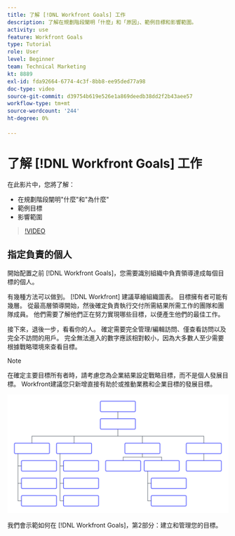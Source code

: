 ```yaml
---
title: 了解 [!DNL Workfront Goals] 工作
description: 了解在規劃階段闡明「什麼」和「原因」、範例目標和影響範圍。
activity: use
feature: Workfront Goals
type: Tutorial
role: User
level: Beginner
team: Technical Marketing
kt: 8889
exl-id: fda92664-6774-4c3f-8bb8-ee95ded77a98
doc-type: video
source-git-commit: d39754b619e526e1a869deedb38dd2f2b43aee57
workflow-type: tm+mt
source-wordcount: '244'
ht-degree: 0%

---
```


# 了解 [!DNL Workfront Goals] 工作

在此影片中，您將了解：

* 在規劃階段闡明&quot;什麼&quot;和&quot;為什麼&quot;
* 範例目標
* 影響範圍

>[!VIDEO](https://video.tv.adobe.com/v/335183/?quality=12)

## 指定負責的個人

開始配置之前 [!DNL Workfront Goals]，您需要識別組織中負責領導達成每個目標的個人。

有幾種方法可以做到。 [!DNL Workfront] 建議草繪組織圖表。 目標擁有者可能有幾層。 從最高層領導開始，然後確定負責執行交付所需結果所需工作的團隊和團隊成員。 他們需要了解他們正在努力實現哪些目標，以便產生他們的最佳工作。

接下來，退後一步，看看你的人。 確定需要完全管理/編輯訪問、僅查看訪問以及完全不訪問的用戶。 完全無法進入的數字應該相對較小，因為大多數人至少需要根據戰略環境來查看目標。

>[!NOTE]
>
>在確定主要目標所有者時，請考慮您為企業結果設定戰略目標，而不是個人發展目標。 Workfront建議您只新增直接有助於或推動業務和企業目標的發展目標。

![空白組織圖](assets/01-workfront-goals-blank-org-chart.png)

我們會示範如何在 [!DNL Workfront Goals]，第2部分：建立和管理您的目標。

<!--
URL for part 2 reference above
-->

